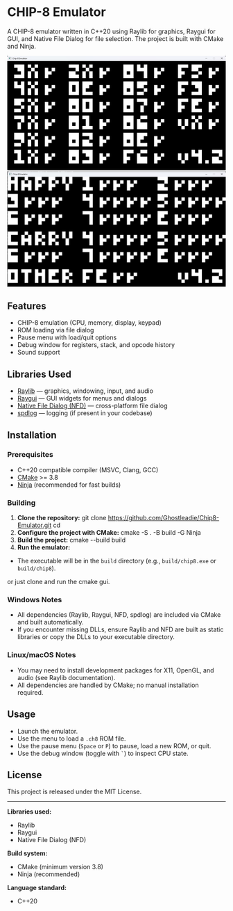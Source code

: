 # CHIP-8 Emulator

A CHIP-8 emulator written in C++20 using Raylib for graphics, Raygui for GUI, and Native File Dialog for file selection. The project is built with CMake and Ninja.

![Corax+Test](images/Corax+Test.png)
![FlagTest](images/FlagTest.png)

## Features

- CHIP-8 emulation (CPU, memory, display, keypad)
- ROM loading via file dialog
- Pause menu with load/quit options
- Debug window for registers, stack, and opcode history
- Sound support

## Libraries Used

- [Raylib](https://www.raylib.com/) — graphics, windowing, input, and audio
- [Raygui](https://github.com/raysan5/raygui) — GUI widgets for menus and dialogs
- [Native File Dialog (NFD)](https://github.com/mlabbe/nativefiledialog) — cross-platform file dialog
- [spdlog](https://github.com/gabime/spdlog) — logging (if present in your codebase)

## Installation

### Prerequisites

- C++20 compatible compiler (MSVC, Clang, GCC)
- [CMake](https://cmake.org/) >= 3.8
- [Ninja](https://ninja-build.org/) (recommended for fast builds)

### Building

1. **Clone the repository:**
git clone https://github.com/Ghostleadie/Chip8-Emulator.git cd <your-repo-folder>
2. **Configure the project with CMake:**
cmake -S . -B build -G Ninja
3. **Build the project:**
cmake --build build
4. **Run the emulator:**
- The executable will be in the `build` directory (e.g., `build/chip8.exe` or `build/chip8`).

or just clone and run the cmake gui.

### Windows Notes

- All dependencies (Raylib, Raygui, NFD, spdlog) are included via CMake and built automatically.
- If you encounter missing DLLs, ensure Raylib and NFD are built as static libraries or copy the DLLs to your executable directory.

### Linux/macOS Notes

- You may need to install development packages for X11, OpenGL, and audio (see Raylib documentation).
- All dependencies are handled by CMake; no manual installation required.

## Usage

- Launch the emulator.
- Use the menu to load a `.ch8` ROM file.
- Use the pause menu (`Space` or `P`) to pause, load a new ROM, or quit.
- Use the debug window (toggle with `` ` ``) to inspect CPU state.

## License

This project is released under the MIT License.

---

**Libraries used:**
- Raylib
- Raygui
- Native File Dialog (NFD)

**Build system:**  
- CMake (minimum version 3.8)
- Ninja (recommended)

**Language standard:**  
- C++20

